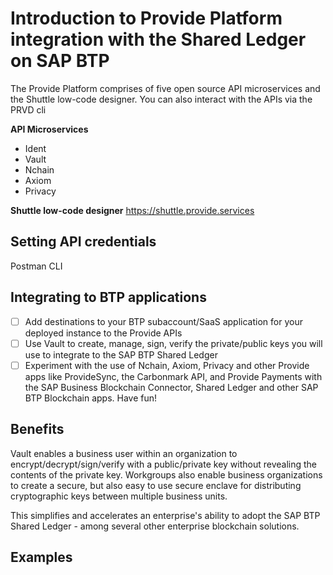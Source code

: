 # Introduction to Provide Platform integration with the Shared Ledger on SAP BTP

The Provide Platform comprises of five open source API microservices and the Shuttle low-code designer. You can also interact with the APIs via the PRVD cli

<b>API Microservices</b>
- Ident
- Vault
- Nchain
- Axiom
- Privacy

<b>Shuttle low-code designer</b>
https://shuttle.provide.services

## Setting API credentials

Postman
CLI

## Integrating to BTP applications

-[ ] Add destinations to your BTP subaccount/SaaS application for your deployed instance to the Provide APIs
-[ ] Use Vault to create, manage, sign, verify the private/public keys you will use to integrate to the SAP BTP Shared Ledger
-[ ] Experiment with the use of Nchain, Axiom, Privacy and other Provide apps like ProvideSync, the Carbonmark API, and Provide Payments with the SAP Business Blockchain Connector, Shared Ledger and other SAP BTP Blockchain apps. Have fun!

## Benefits

Vault enables a business user within an organization to encrypt/decrypt/sign/verify with a public/private key without revealing the contents of the private key. Workgroups also enable business organizations to create a secure, but also easy to use secure enclave for distributing cryptographic keys between multiple business units.

This simplifies and accelerates an enterprise's ability to adopt the SAP BTP Shared Ledger - among several other enterprise blockchain solutions.

## Examples